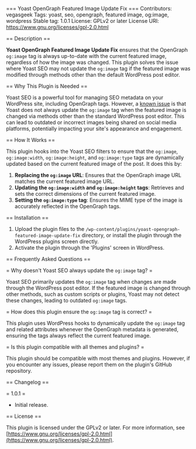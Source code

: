 === Yoast OpenGraph Featured Image Update Fix ===
Contributors: vegasgeek
Tags: yoast, seo, opengraph, featured image, og:image, wordpress
Stable tag: 1.0.1
License: GPLv2 or later
License URI: https://www.gnu.org/licenses/gpl-2.0.html

== Description ==

**Yoast OpenGraph Featured Image Update Fix** ensures that the OpenGraph `og:image` tag is always up-to-date with the current featured image, regardless of how the image was changed. This plugin solves the issue where Yoast SEO may not update the `og:image` tag if the featured image was modified through methods other than the default WordPress post editor.

== Why This Plugin is Needed ==

Yoast SEO is a powerful tool for managing SEO metadata on your WordPress site, including OpenGraph tags. However, a [known issue](https://github.com/Yoast/wordpress-seo/issues/17721) is that Yoast does not always update the `og:image` tag when the featured image is changed via methods other than the standard WordPress post editor. This can lead to outdated or incorrect images being shared on social media platforms, potentially impacting your site's appearance and engagement.

== How It Works ==

This plugin hooks into the Yoast SEO filters to ensure that the `og:image`, `og:image:width`, `og:image:height`, and `og:image:type` tags are dynamically updated based on the current featured image of the post. It does this by:

1. **Replacing the `og:image` URL**: Ensures that the OpenGraph image URL matches the current featured image URL.
2. **Updating the `og:image:width` and `og:image:height` tags**: Retrieves and sets the correct dimensions of the current featured image.
3. **Setting the `og:image:type` tag**: Ensures the MIME type of the image is accurately reflected in the OpenGraph tags.

== Installation ==

1. Upload the plugin files to the `/wp-content/plugins/yoast-opengraph-featured-image-update-fix` directory, or install the plugin through the WordPress plugins screen directly.
2. Activate the plugin through the 'Plugins' screen in WordPress.

== Frequently Asked Questions ==

= Why doesn't Yoast SEO always update the `og:image` tag? =

Yoast SEO primarily updates the `og:image` tag when changes are made through the WordPress post editor. If the featured image is changed through other methods, such as custom scripts or plugins, Yoast may not detect these changes, leading to outdated `og:image` tags.

= How does this plugin ensure the `og:image` tag is correct? =

This plugin uses WordPress hooks to dynamically update the `og:image` tag and related attributes whenever the OpenGraph metadata is generated, ensuring the tags always reflect the current featured image.

= Is this plugin compatible with all themes and plugins? =

This plugin should be compatible with most themes and plugins. However, if you encounter any issues, please report them on the plugin's GitHub repository.

== Changelog ==

= 1.0.1 =
* Initial release.


== License ==

This plugin is licensed under the GPLv2 or later. For more information, see [https://www.gnu.org/licenses/gpl-2.0.html](https://www.gnu.org/licenses/gpl-2.0.html).
